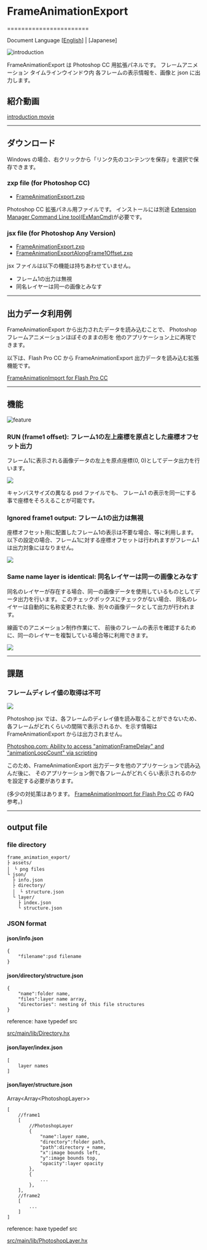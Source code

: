 # FrameAnimationExport
=======================

Document Language [[English](README.md)] | [Japanese]

![introduction](assets/main.png)

FrameAnimationExport は Photoshop CC 用拡張パネルです。
フレームアニメーション タイムラインウインドウ内 各フレームの表示情報を、画像と json に出力します。

## 紹介動画

[introduction movie](http://)

---
## ダウンロード

Windows の場合、右クリックから「リンク先のコンテンツを保存」を選択で保存できます。

### zxp file (for Photoshop CC)

* [FrameAnimationExport.zxp](https://raw.github.com/siratama/FrameAnimationExport/master/download/FrameAnimationExport.zxp)

Photoshop CC 拡張パネル用ファイルです。
インストールには別途 [Extension Manager Command Line tool(ExManCmd)](https://www.adobeexchange.com/resources/28)が必要です。

### jsx file (for Photoshop Any Version)

* [FrameAnimationExport.zxp](https://raw.github.com/siratama/FrameAnimationExport/master/download/FrameAnimationExport.jsx)
* [FrameAnimationExportAlongFrame1Offset.zxp](https://raw.github.com/siratama/FrameAnimationExport/master/download/FrameAnimationExportAlongFrame1Offset.jsx)

jsx ファイルは以下の機能は持ちあわせていません。

* フレーム1の出力は無視
* 同名レイヤーは同一の画像とみなす

---
## 出力データ利用例

FrameAnimationExport から出力されたデータを読み込むことで、
Photoshop フレームアニメーションほぼそのままの形を 他のアプリケーション上に再現できます。

以下は、Flash Pro CC から FrameAnimationExport 出力データを読み込む拡張機能です。

[FrameAnimationImport for Flash Pro CC](https://github.com/siratama/FrameAnimationImport)

---
## 機能

![feature](assets/panel.png)

### RUN (frame1 offset): フレーム1の左上座標を原点とした座標オフセット出力

フレーム1に表示される画像データの左上を原点座標(0, 0)としてデータ出力を行います。

![ ](assets/frame1offset.png)

キャンバスサイズの異なる psd ファイルでも、
フレーム1 の表示を同一にする事で座標をそろえることが可能です。

### Ignored frame1 output: フレーム1の出力は無視

座標オフセット用に配置したフレーム1の表示は不要な場合、等に利用します。
以下の設定の場合、フレーム1に対する座標オフセットは行われますがフレーム1は出力対象にはなりません。

![ ](assets/panel2.png)

### Same name layer is identical: 同名レイヤーは同一の画像とみなす

同名のレイヤーが存在する場合、同一の画像データを使用しているものとしてデータ出力を行います。
このチェックボックスにチェックがない場合、
同名のレイヤーは自動的に名称変更された後、別々の画像データとして出力が行われます。

線画でのアニメーション制作作業にて、
前後のフレームの表示を確認するために、同一のレイヤーを複製している場合等に利用できます。

![ ](assets/same_layer.png)

---
## 課題

### フレームディレイ値の取得は不可

![ ](assets/delay_value.png)

Photoshop jsx では、各フレームのディレイ値を読み取ることができないため、
各フレームがどれくらいの間隔で表示されるか、を示す情報は FrameAnimationExport からは出力されません。

[Photoshop.com: Ability to access "animationFrameDelay" and "animationLoopCount" via scripting](http://feedback.photoshop.com/photoshop_family/topics/issues-with-photoshop-animation-scripting-api-documentation#reply_15024879)

このため、FrameAnimationExport 出力データを他のアプリケーションで読み込んだ後に、
そのアプリケーション側で各フレームがどれくらい表示されるのかを設定する必要があります。

(多少の対処策はあります。
[FrameAnimationImport for Flash Pro CC](https://github.com/siratama/FrameAnimationImport) の FAQ 参考。)

---
## output file

### file directory

	frame_animation_export/
	├ assets/
	│　└ png files
	└ json/
	  ├ info.json
	  ├ directory/
	  │　└ structure.json
	  └ layer/
		├ index.json
		└ structure.json

### JSON format

#### json/info.json

	{
		"filename":psd filename
	}

#### json/directory/structure.json

	{
		"name":folder name,
		"files":layer name array,
		"directories": nesting of this file structures
	}

reference: haxe typedef src

[src/main/lib/Directory.hx](src/main/lib/Directory.hx)

#### json/layer/index.json

	[
		layer names
	]
	
#### json/layer/structure.json

Array\<Array\<PhotoshopLayer\>\>

	[
		//frame1
		[
			//PhotoshopLayer
			{
				"name":layer name,
				"directory":folder path,
				"path":directory + name,
				"x":image bounds left,
				"y":image bounds top,
				"opacity":layer opacity
			},
			{
				...
			},
		],
		//frame2	
		[
			...
		]
	]

reference: haxe typedef src

[src/main/lib/PhotoshopLayer.hx](src/main/lib/PhotoshopLayer.hx)

